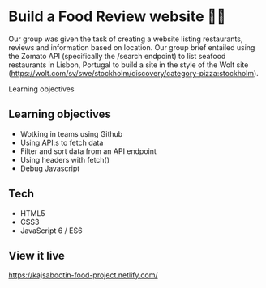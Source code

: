 # Build a Food Review website 🌮🥑

Our group was given the task of creating a website listing restaurants, reviews and information based on location. Our group brief entailed using the Zomato API (specifically the /search endpoint) to list seafood restaurants in Lisbon, Portugal to build a site in the style of the Wolt site (https://wolt.com/sv/swe/stockholm/discovery/category-pizza:stockholm).

Learning objectives

## Learning objectives

- Wotking in teams using Github
- Using API:s to fetch data
- Filter and sort data from an API endpoint
- Using headers with fetch()
- Debug Javascript

## Tech

- HTML5
- CSS3
- JavaScript 6 / ES6

## View it live

https://kajsabootin-food-project.netlify.com/

